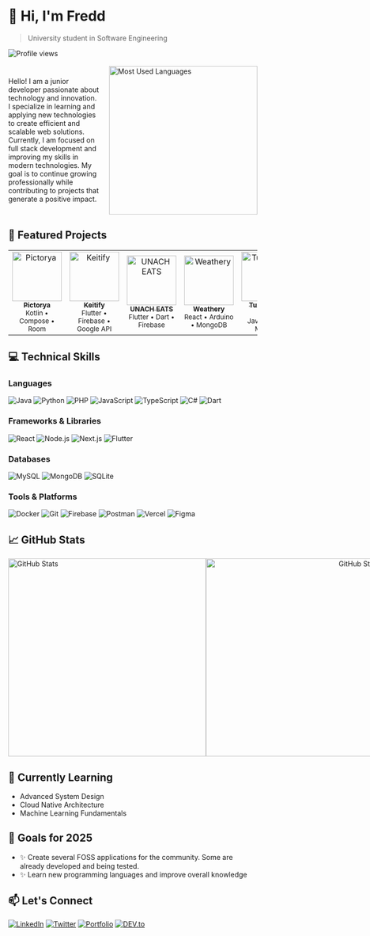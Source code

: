 # 👋 Hi, I'm Fredd

> University student in Software Engineering
<div align="left">
  <img src="https://visitcount.itsvg.in/api?id=fdevmx&icon=0&color=2" alt="Profile views" />
</div>
<br>

<div style="display: flex; justify-content: space-between; align-items: center;">
  <div style="flex: 1; padding-right: 20px;">
    Hello! I am a junior developer passionate about technology and innovation. I specialize in learning and applying new technologies to create efficient and scalable web solutions. Currently, I am focused on full stack development and improving my skills in modern technologies. My goal is to continue growing professionally while contributing to projects that generate a positive impact.
  </div>
  <div style="flex: 1; display: flex; justify-content: center;">
    <img src="https://github-readme-stats.vercel.app/api/top-langs/?username=fdevmx&layout=compact&theme=radical" alt="Most Used Languages" width="300" />
  </div>
</div>

## 🚀 Featured Projects

<table>
  <tr>
    <td align="center">
      <a href="https://github.com/fdevmx/pictorya">
        <img src="https://via.placeholder.com/150" width="100px;" alt="Pictorya"/>
        <br />
        <sub><b>Pictorya</b></sub>
      </a>
      <br />
      <sub>Kotlin • Compose • Room</sub>
    </td>
    <td align="center">
      <a href="https://github.com/fdevmx/keitify">
        <img src="https://via.placeholder.com/150" width="100px;" alt="Keitify"/>
        <br />
        <sub><b>Keitify</b></sub>
      </a>
      <br />
      <sub>Flutter • Firebase • Google API</sub>
    </td>
    <td align="center">
      <a href="https://github.com/fdevmx/delivery_app">
        <img src="https://via.placeholder.com/150" width="100px;" alt="UNACH EATS"/>
        <br />
        <sub><b>UNACH EATS</b></sub>
      </a>
      <br />
      <sub>Flutter • Dart • Firebase</sub>
    </td>
    <td align="center">
      <a href="https://github.com/fdevmx/Weather-Station">
        <img src="https://via.placeholder.com/150" width="100px;" alt="Weathery"/>
        <br />
        <sub><b>Weathery</b></sub>
      </a>
      <br />
      <sub>React • Arduino • MongoDB</sub>
    </td>
    <td align="center">
      <a href="https://github.com/fdevmx/TuxMarket-WebStore">
        <img src="https://via.placeholder.com/150" width="100px;" alt="TuxMarket"/>
        <br />
        <sub><b>TuxMarket</b></sub>
      </a>
      <br />
      <sub>PHP • Javascript • MySQL</sub>
    </td>
  </tr>
</table>

## 💻 Technical Skills

### Languages
![Java](https://ziadoua.github.io/m3-Markdown-Badges/badges/Java/java2.svg)
![Python](https://ziadoua.github.io/m3-Markdown-Badges/badges/Python/python2.svg)
![PHP](https://ziadoua.github.io/m3-Markdown-Badges/badges/PHP/php2.svg)
![JavaScript](https://ziadoua.github.io/m3-Markdown-Badges/badges/Javascript/javascript2.svg)
![TypeScript](https://ziadoua.github.io/m3-Markdown-Badges/badges/TypeScript/typescript2.svg)
![C#](https://ziadoua.github.io/m3-Markdown-Badges/badges/CSharp/csharp2.svg)
![Dart](https://ziadoua.github.io/m3-Markdown-Badges/badges/Dart/dart2.svg)

### Frameworks & Libraries
![React](https://ziadoua.github.io/m3-Markdown-Badges/badges/React/react2.svg)
![Node.js](https://ziadoua.github.io/m3-Markdown-Badges/badges/NodeJS/nodejs2.svg)
![Next.js](https://ziadoua.github.io/m3-Markdown-Badges/badges/NextJS/nextjs2.svg)
![Flutter](https://ziadoua.github.io/m3-Markdown-Badges/badges/Flutter/flutter2.svg)

### Databases
![MySQL](https://ziadoua.github.io/m3-Markdown-Badges/badges/MySQL/mysql2.svg)
![MongoDB](https://ziadoua.github.io/m3-Markdown-Badges/badges/MongoDB/mongodb2.svg)
![SQLite](https://ziadoua.github.io/m3-Markdown-Badges/badges/SQLite/sqlite2.svg)

### Tools & Platforms
![Docker](https://ziadoua.github.io/m3-Markdown-Badges/badges/Docker/docker2.svg)
![Git](https://ziadoua.github.io/m3-Markdown-Badges/badges/Git/git2.svg)
![Firebase](https://ziadoua.github.io/m3-Markdown-Badges/badges/Firebase/firebase2.svg)
![Postman](https://ziadoua.github.io/m3-Markdown-Badges/badges/Postman/postman2.svg)
![Vercel](https://ziadoua.github.io/m3-Markdown-Badges/badges/Vercel/vercel2.svg)
![Figma](https://ziadoua.github.io/m3-Markdown-Badges/badges/Figma/figma2.svg)


## 📈 GitHub Stats

<div style="display: flex; justify-content: space-between;">
  <div style="flex: 1; text-align: left;">
    <img src="https://github-readme-stats.vercel.app/api?username=fdevmx&show_icons=true&theme=radical" alt="GitHub Stats" width="400" />
  </div>
  <div style="flex: 1; text-align: right;">
    <img src="https://github-readme-streak-stats.herokuapp.com/?user=fdevmx&theme=radical" alt="GitHub Streak Stats" width="400" />
  </div>
</div>

## 🌱 Currently Learning

- Advanced System Design
- Cloud Native Architecture
- Machine Learning Fundamentals

## 🎯 Goals for 2025

- ✨ Create several FOSS applications for the community. Some are already developed and being tested.
- ✨ Learn new programming languages and improve overall knowledge

## 📫 Let's Connect

[![LinkedIn](https://ziadoua.github.io/m3-Markdown-Badges/badges/LinkedIn/linkedin2.svg)](https://linkedin.com/in/yourusername)
[![Twitter](https://ziadoua.github.io/m3-Markdown-Badges/badges/Twitter/twitter2.svg)](https://twitter.com/yourusername)
[![Portfolio](https://ziadoua.github.io/m3-Markdown-Badges/badges/MyPortfolio/myportfolio2.svg)](https://yourportfolio.com)
[![DEV.to](https://ziadoua.github.io/m3-Markdown-Badges/badges/Devto/devto2.svg)](https://twitter.com/yourusername)
